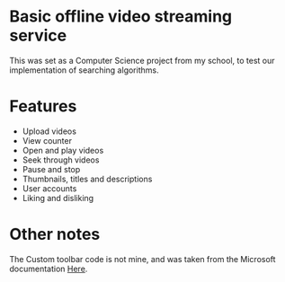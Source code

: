 # Basic offline video streaming service
This was set as a Computer Science project from my school, to test our implementation of searching algorithms.

# Features
- Upload videos
- View counter
- Open and play videos
- Seek through videos
- Pause and stop
- Thumbnails, titles and descriptions
- User accounts
- Liking and disliking

# Other notes
The Custom toolbar code is not mine, and was taken from the Microsoft documentation [Here](https://docs.microsoft.com/en-us/troubleshoot/dotnet/csharp/create-smooth-progress-bar).
